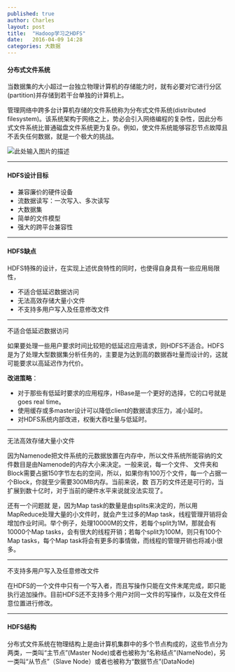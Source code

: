 ```yaml
---
published: true
author: Charles
layout: post
title:  "Hadoop学习之HDFS"
date:   2016-04-09 14:28
categories: 大数据
---
```


#### 分布式文件系统

当数据集的大小超过一台独立物理计算机的存储能力时，就有必要对它进行分区(partition)并存储到若干台单独的计算机上。

管理网络中跨多台计算机存储的文件系统称为分布式文件系统(distributed filesystem)。该系统架构于网络之上，势必会引入网络编程的复杂性，因此分布式文件系统比普通磁盘文件系统更为复杂。例如，使文件系统能够容忍节点故障且不丢失任何数据，就是一个极大的挑战。

![此处输入图片的描述][1]

----------


#### HDFS设计目标
- 兼容廉价的硬件设备
- 流数据读写：一次写入、多次读写
- 大数据集
- 简单的文件模型
- 强大的跨平台兼容性


----------


#### HDFS缺点
HDFS特殊的设计，在实现上述优良特性的同时，也使得自身具有一些应用局限性，

- 不适合低延迟数据访问
- 无法高效存储大量小文件
- 不支持多用户写入及任意修改文件


----------


<p class="first">不适合低延迟数据访问</p>

如果要处理一些用户要求时间比较短的低延迟应用请求，则HDFS不适合。HDFS是为了处理大型数据集分析任务的，主要是为达到高的数据吞吐量而设计的，这就可能要求以高延迟作为代价。

**改进策略**：

- 对于那些有低延时要求的应用程序，HBase是一个更好的选择，它的口号就是goes real time。
- 使用缓存或多master设计可以降低client的数据请求压力，减小延时。
- 对HDFS系统内部改进，权衡大吞吐量与低延时。


----------


<p class="first">无法高效存储大量小文件</p>

因为Namenode把文件系统的元数据放置在内存中，所以文件系统所能容纳的文件数目是由Namenode的内存大小来决定。一般来说，每一个文件、 文件夹和Block需要占据150字节左右的空间，所以，如果你有100万个文件，每一个占据一个Block，你就至少需要300MB内存。当前来说，数 百万的文件还是可行的，当扩展到数十亿时，对于当前的硬件水平来说就没法实现了。

还有一个问题就 是，因为Map task的数量是由splits来决定的，所以用MapReduce处理大量的小文件时，就会产生过多的Map task，线程管理开销将会增加作业时间。举个例子，处理10000M的文件，若每个split为1M，那就会有10000个Map tasks，会有很大的线程开销；若每个split为100M，则只有100个Map tasks，每个Map task将会有更多的事情做，而线程的管理开销也将减小很多。

----------


<p class="first">不支持多用户写入及任意修改文件</p>

在HDFS的一个文件中只有一个写入者，而且写操作只能在文件末尾完成，即只能执行追加操作。目前HDFS还不支持多个用户对同一文件的写操作，以及在文件任意位置进行修改。

----------

#### HDFS结构

分布式文件系统在物理结构上是由计算机集群中的多个节点构成的，这些节点分为两类，一类叫“主节点”(Master Node)或者也被称为“名称结点”(NameNode)，另一类叫“从节点”（Slave Node）或者也被称为“数据节点”(DataNode)

  [1]: http://7xjbdi.com1.z0.glb.clouddn.com/dfs.jpg?imageView2/2/w/300